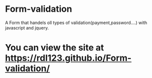 # Form-validation
A Form that handels oll types of validation(payment,password....) with javascript and jquery.

# You can view the site at https://rdl123.github.io/Form-validation/
